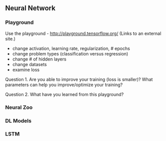 ## Neural Network

### Playground

Use the playground - http://playground.tensorflow.org/ (Links to an external site.) 

- change activation, learning rate, regularization, # epochs
- change problem types (classification versus regression)
- change # of hidden layers
- change datasets
- examine loss

Question 1. Are you able to improve your training (loss is smaller)? What parameters can help you improve/optimize your training?

Question 2. What have you learned from this playground?


### Neural Zoo
<object data="_static/The_Neural_Network_Zoo.pdf" width="950" height="650" type='application/pdf'/></object>




### DL Models
<object data="_static/deep-learning-lecture.pdf" width="950" height="650" type='application/pdf'/></object>

### LSTM

<object data="_static/rnn-lstm-neural-network.pdf" width="950" height="650" type='application/pdf'/></object>



